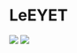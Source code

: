 # LeEYET

![](https://media.giphy.com/media/KZNmMwT5TzMO6NVo3V/giphy.gif)                ![](https://media.giphy.com/media/CRjDGpjYB03EP1EPki/giphy.gif)
